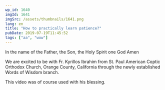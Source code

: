 ```yaml
---
wp_id: 1640
imgId: 1641
imgSrc: /assets/thumbnails/1641.png
lang: en
title: "How to practically learn patience?"
pubDate: 2019-07-19T11:45:52
tags: ["aa", "wow"]
---
```

<!-- page: 6 -->

<p>In the name of the Father, the Son, the Holy Spirit one God Amen</p>
<p>We are excited to be with Fr. Kyrillos Ibrahim from St. Paul American Coptic Orthodox Church, Orange County, California through the newly established Words of Wisdom branch.</p>
<p>This video was of course used with his blessing.</p>
